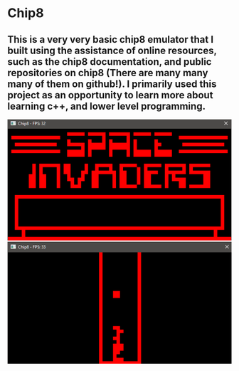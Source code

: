 # Chip8
## This is a very very basic chip8 emulator that I built using the assistance of online resources, such as the chip8 documentation, and public repositories on chip8 (There are many many many of them on github!). I primarily used this project as an opportunity to learn more about learning c++, and lower level programming.

![Screenshot](screenshots/1.png)
![Screenshot](screenshots/2.png)
